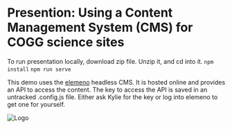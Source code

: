 # Presention: Using a Content Management System (CMS) for COGG science sites

To run presentation locally, download zip file. Unzip it, and cd into it. 
```npm install```
```npm run serve```

This demo uses the [elemeno](elemeno.io) headless CMS. It is hosted online and provides an API to access the content. The key to access the API is saved in an untracked .config.js file. Either ask Kylie for the key or log into elemeno to get one for yourself.

![Logo](./images/gui.png)